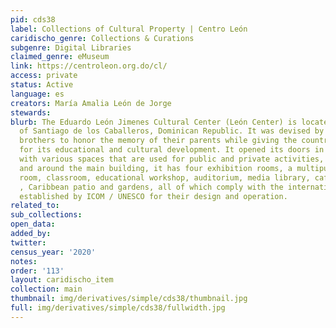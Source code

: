 ```yaml
---
pid: cds38
label: Collections of Cultural Property | Centro León
caridischo_genre: Collections & Curations
subgenre: Digital Libraries
claimed_genre: eMuseum
link: https://centroleon.org.do/cl/
access: private
status: Active
language: es
creators: María Amalia León de Jorge
stewards:
blurb: The Eduardo León Jimenes Cultural Center (León Center) is located in the city
  of Santiago de los Caballeros, Dominican Republic. It was devised by the León Asensio
  brothers to honor the memory of their parents while giving the country an institution
  for its educational and cultural development. It opened its doors in October 2003
  with various spaces that are used for public and private activities, both inside
  and around the main building, it has four exhibition rooms, a multipurpose activity
  room, classroom, educational workshop, auditorium, media library, cafeteria, shop
  , Caribbean patio and gardens, all of which comply with the international standards
  established by ICOM / UNESCO for their design and operation.
related_to:
sub_collections:
open_data:
added_by:
twitter:
census_year: '2020'
notes:
order: '113'
layout: caridischo_item
collection: main
thumbnail: img/derivatives/simple/cds38/thumbnail.jpg
full: img/derivatives/simple/cds38/fullwidth.jpg
---
```

